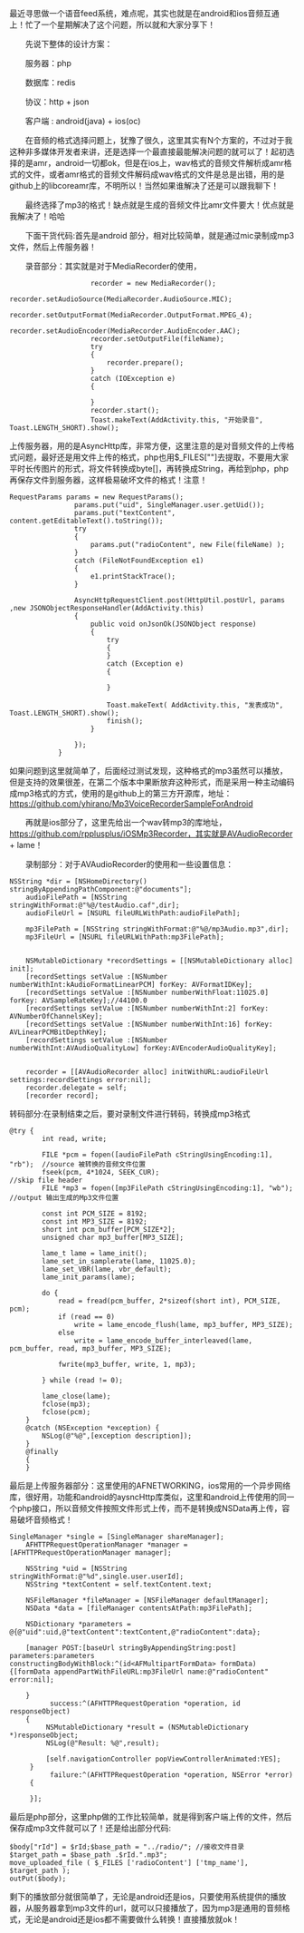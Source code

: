 最近寻思做一个语音feed系统，难点呢，其实也就是在android和ios音频互通上！忙了一个星期解决了这个问题，所以就和大家分享下！

　　先说下整体的设计方案：

　　服务器：php

　　数据库：redis

　　协议：http + json

　　客户端 : android(java) + ios(oc)

　　在音频的格式选择问题上，犹豫了很久，这里其实有N个方案的，不过对于我这种非多媒体开发者来讲，还是选择一个最直接最能解决问题的就可以了！起初选择的是amr，android一切都ok，但是在ios上，wav格式的音频文件解析成amr格式的文件，或者amr格式的音频文件解码成wav格式的文件是总是出错，用的是github上的libcoreamr库，不明所以！当然如果谁解决了还是可以跟我聊下！

　　最终选择了mp3的格式！缺点就是生成的音频文件比amr文件要大！优点就是我解决了！哈哈

　　下面干货代码:首先是android 部分，相对比较简单，就是通过mic录制成mp3文件，然后上传服务器！

　　录音部分：其实就是对于MediaRecorder的使用，
```
                    recorder = new MediaRecorder();
                    recorder.setAudioSource(MediaRecorder.AudioSource.MIC);  
                    recorder.setOutputFormat(MediaRecorder.OutputFormat.MPEG_4);  
                    recorder.setAudioEncoder(MediaRecorder.AudioEncoder.AAC);  
                    recorder.setOutputFile(fileName);
                    try 
                    {  
                        recorder.prepare();  
                    } 
                    catch (IOException e) 
                    {  
                         
                    }  
                    recorder.start();
                    Toast.makeText(AddActivity.this, "开始录音", Toast.LENGTH_SHORT).show();
```
上传服务器，用的是AsyncHttp库，非常方便，这里注意的是对音频文件的上传格式问题，最好还是用文件上传的格式，php也用$_FILES[""]去提取，不要用大家平时长传图片的形式，将文件转换成byte[]，再转换成String，再给到php，php再保存文件到服务器，这样极易破坏文件的格式！注意！
```
RequestParams params = new RequestParams();
                params.put("uid", SingleManager.user.getUid());
                params.put("textContent", content.getEditableText().toString());
                try 
                {
                    params.put("radioContent", new File(fileName) );
                }
                catch (FileNotFoundException e1)
                {
                    e1.printStackTrace();
                }
                
                AsyncHttpRequestClient.post(HttpUtil.postUrl, params ,new JSONObjectResponseHandler(AddActivity.this)
                {
                    public void onJsonOk(JSONObject response)
                    {
                        try 
                        {
                        } 
                        catch (Exception e) 
                        {
                            
                        }
                        
                        Toast.makeText( AddActivity.this, "发表成功", Toast.LENGTH_SHORT).show();
                        finish();
                    } 
                    
                }); 
            }
```

如果问题到这里就简单了，后面经过测试发现，这种格式的mp3虽然可以播放，但是支持的效果很差，在第二个版本中果断放弃这种形式，而是采用一种主动编码成mp3格式的方式，使用的是github上的第三方开源库，地址：  https://github.com/yhirano/Mp3VoiceRecorderSampleForAndroid

 

　　再就是ios部分了，这里先给出一个wav转mp3的库地址，https://github.com/rpplusplus/iOSMp3Recorder，其实就是AVAudioRecorder + lame！

　　录制部分：对于AVAudioRecorder的使用和一些设置信息：
```
NSString *dir = [NSHomeDirectory() stringByAppendingPathComponent:@"documents"];
    audioFilePath = [NSString stringWithFormat:@"%@/testAudio.caf",dir];
    audioFileUrl = [NSURL fileURLWithPath:audioFilePath];
    
    mp3FilePath = [NSString stringWithFormat:@"%@/mp3Audio.mp3",dir];
    mp3FileUrl = [NSURL fileURLWithPath:mp3FilePath];
    
    
    NSMutableDictionary *recordSettings = [[NSMutableDictionary alloc] init];
    [recordSettings setValue :[NSNumber numberWithInt:kAudioFormatLinearPCM] forKey: AVFormatIDKey];
    [recordSettings setValue :[NSNumber numberWithFloat:11025.0] forKey: AVSampleRateKey];//44100.0
    [recordSettings setValue :[NSNumber numberWithInt:2] forKey: AVNumberOfChannelsKey];
    [recordSettings setValue :[NSNumber numberWithInt:16] forKey: AVLinearPCMBitDepthKey];
    [recordSettings setValue :[NSNumber numberWithInt:AVAudioQualityLow] forKey:AVEncoderAudioQualityKey];
    
    
    recorder = [[AVAudioRecorder alloc] initWithURL:audioFileUrl settings:recordSettings error:nil];
    recorder.delegate = self;
    [recorder record];
```
转码部分:在录制结束之后，要对录制文件进行转码，转换成mp3格式
```
@try {
        int read, write;
        
        FILE *pcm = fopen([audioFilePath cStringUsingEncoding:1], "rb");  //source 被转换的音频文件位置
        fseek(pcm, 4*1024, SEEK_CUR);                                   //skip file header
        FILE *mp3 = fopen([mp3FilePath cStringUsingEncoding:1], "wb");  //output 输出生成的Mp3文件位置
        
        const int PCM_SIZE = 8192;
        const int MP3_SIZE = 8192;
        short int pcm_buffer[PCM_SIZE*2];
        unsigned char mp3_buffer[MP3_SIZE];
        
        lame_t lame = lame_init();
        lame_set_in_samplerate(lame, 11025.0);
        lame_set_VBR(lame, vbr_default);
        lame_init_params(lame);
        
        do {
            read = fread(pcm_buffer, 2*sizeof(short int), PCM_SIZE, pcm);
            if (read == 0)
                write = lame_encode_flush(lame, mp3_buffer, MP3_SIZE);
            else
                write = lame_encode_buffer_interleaved(lame, pcm_buffer, read, mp3_buffer, MP3_SIZE);
            
            fwrite(mp3_buffer, write, 1, mp3);
            
        } while (read != 0);
        
        lame_close(lame);
        fclose(mp3);
        fclose(pcm);
    }
    @catch (NSException *exception) {
        NSLog(@"%@",[exception description]);
    }
    @finally
    {
    }
```
最后是上传服务器部分：这里使用的AFNETWORKING，ios常用的一个异步网络库，很好用，功能和android的aysncHttp库类似，这里和android上传使用的同一个php接口，所以音频文件按照文件形式上传，而不是转换成NSData再上传，容易破坏音频格式！
```
SingleManager *single = [SingleManager shareManager];
    AFHTTPRequestOperationManager *manager = [AFHTTPRequestOperationManager manager];
    
    NSString *uid = [NSString stringWithFormat:@"%d",single.user.userId];
    NSString *textContent = self.textContent.text;
    
    NSFileManager *fileManager = [NSFileManager defaultManager];
    NSData *data = [fileManager contentsAtPath:mp3FilePath];

    NSDictionary *parameters = @{@"uid":uid,@"textContent":textContent,@"radioContent":data};
    
    [manager POST:[baseUrl stringByAppendingString:post] parameters:parameters constructingBodyWithBlock:^(id<AFMultipartFormData> formData){[formData appendPartWithFileURL:mp3FileUrl name:@"radioContent" error:nil];
     
    }
          success:^(AFHTTPRequestOperation *operation, id responseObject)
    {
         NSMutableDictionary *result = (NSMutableDictionary *)responseObject;
         NSLog(@"Result: %@",result);
         
         [self.navigationController popViewControllerAnimated:YES];
     }
          failure:^(AFHTTPRequestOperation *operation, NSError *error)
     {
         
     }];
```
最后是php部分，这里php做的工作比较简单，就是得到客户端上传的文件，然后保存成mp3文件就可以了！还是给出部分代码:
```
$body["rId"] = $rId;$base_path = "../radio/"; //接收文件目录 
$target_path = $base_path .$rId.".mp3"; 
move_uploaded_file ( $_FILES ['radioContent'] ['tmp_name'], $target_path );
outPut($body);
```

剩下的播放部分就很简单了，无论是android还是ios，只要使用系统提供的播放器，从服务器拿到mp3文件的url，就可以只接播放了，因为mp3是通用的音频格式，无论是android还是ios都不需要做什么转换！直接播放就ok！
